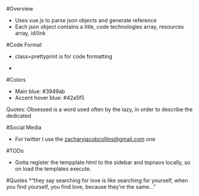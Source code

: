 #Overview
  * Uses vue.js to parse json objects and generate reference
  * Each json object contains a title, code technologies array, resources array, id/link


#Code Format
  * class=prettyprint is for code formatting
  * <pre class="prettyprint"></pre>

#Colors
  * Main blue: #3949ab
  * Accent hover blue: #42a5f5

Quotes: Obsessed is a word used often by the lazy, in order to describe the dedicated

#Social Media
  * For twitter I use the zacharyjacobcollins@gmail.com one

#TODo
  * Gotta register the tempplate html to the sidebar and topnavs locally, so on load the templates execute.

#Quotes
  *“they say searching for love is like searching for yourself, when you find yourself, you find love, because they’re the same…”
